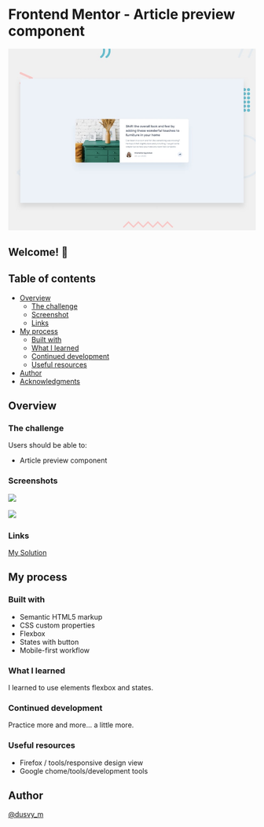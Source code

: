 # Frontend Mentor - Article preview component

![Design preview for the Article preview component coding challenge](./design/desktop-preview.jpg)

## Welcome! 👋

## Table of contents

- [Overview](#overview)
  - [The challenge](#the-challenge)
  - [Screenshot](#screenshot)
  - [Links](#links)
- [My process](#my-process)
  - [Built with](#built-with)
  - [What I learned](#what-i-learned)
  - [Continued development](#continued-development)
  - [Useful resources](#useful-resources)
- [Author](#author)
- [Acknowledgments](#acknowledgments)

## Overview

### The challenge

Users should be able to:

- Article preview component

### Screenshots

![](https://github.com/dovelym/FEM-article-preview-component-master/blob/main/screenshots/desktop.png)

![](https://github.com/dovelym/FEM-article-preview-component-master/blob/main/screenshots/mobile.png)




### Links

[My Solution](https://dovelym.github.io/FEM-article-preview-component-master)


## My process

### Built with

- Semantic HTML5 markup
- CSS custom properties
- Flexbox
- States with button
- Mobile-first workflow

### What I learned

I learned to use elements flexbox and states.

### Continued development

 Practice more and more... a little more.

### Useful resources

- Firefox / tools/responsive design view
- Google chome/tools/development tools

## Author
[@dusvy_m](https://github.com/dovelym)

